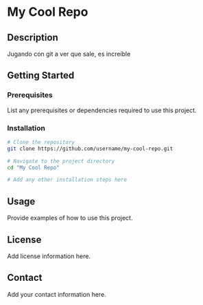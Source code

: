 # My Cool Repo

## Description

Jugando con git a ver que sale, es increíble 

## Getting Started

### Prerequisites

List any prerequisites or dependencies required to use this project.

### Installation

```bash
# Clone the repository
git clone https://github.com/username/my-cool-repo.git

# Navigate to the project directory
cd "My Cool Repo"

# Add any other installation steps here
```

## Usage

Provide examples of how to use this project.

## License

Add license information here.

## Contact

Add your contact information here.

